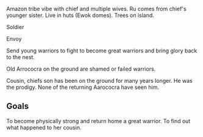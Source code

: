 Amazon tribe vibe with chief and multiple wives. Ru comes from chief's younger sister. Live in huts (Ewok domes). Trees on island. 

Soldier

Envoy

Send young warriors to fight to become great warriors and bring glory back to the nest. 

Old Arrococra on the ground are shamed or failed warriors.

Cousin, chiefs son has been on the ground for many years longer. He was the prodigy. None of the returning Aarococra have seen him.

## Goals
To become physically strong and return home a great warrior.
To find out what happened to her cousin.